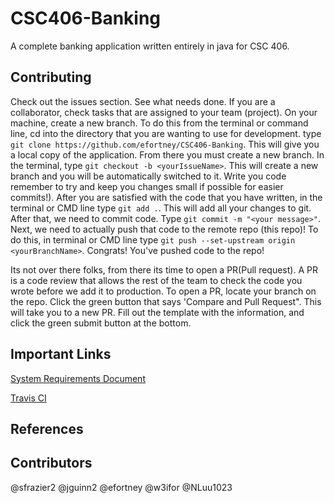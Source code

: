 # CSC406-Banking

A complete banking application written entirely in java for CSC 406.

## Contributing

Check out the issues section. See what needs done. If you are a collaborator, check tasks that are assigned to your team (project).
On your machine, create a new branch. To do this from the terminal or command line, cd into the directory that you are wanting to use 
for development. type `git clone https://github.com/efortney/CSC406-Banking`. This will give you a local copy of the application. 
From there you must create a new branch. In the terminal, type `git checkout -b <yourIssueName>`. This will create a new branch and 
you will be automatically switched to it. Write you code remember to try and keep you changes small if possible for easier commits!). After 
you are satisfied with the code that you have written, in the terminal or CMD line type `git add .`. This will add all your changes to git. After that, we need to commit code. Type `git commit -m "<your message>"`. Next, we 
need to actually push that code to the remote repo (this repo)! To do this, in terminal or CMD line type `git push --set-upstream origin <yourBranchName>`.
Congrats! You've pushed code to the repo! 

Its not over there folks, from there its time to open a PR(Pull request). A PR is a code review that allows the rest of the team to 
check the code you wrote before we add it to production. To open a PR, locate your branch on the repo. Click the green button that says 'Compare and Pull Request". 
This will take you to a new PR. Fill out the template with the information, and click the green submit button at the bottom. 

## Important Links

[System Requirements Document](https://docs.google.com/document/d/1kz9yxNWGxVx86ZwvyPG9IBhOVqDiWzWNiXMu-xa36Ps/edit)

[Travis CI](https://travis-ci.com/)

## References 


## Contributors 

@sfrazier2
@jguinn2
@efortney
@w3ifor
@NLuu1023
